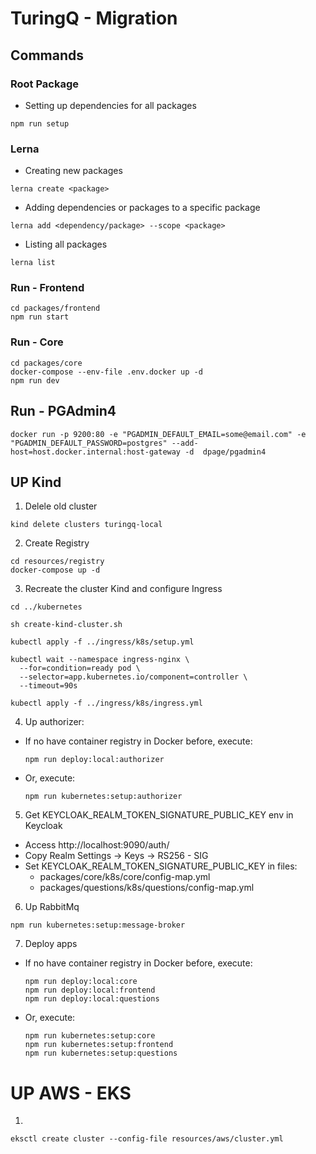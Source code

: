# TuringQ - Migration

## Commands

### Root Package

- Setting up dependencies for all packages

```
npm run setup
```

### Lerna

- Creating new packages

```
lerna create <package>
```

- Adding dependencies or packages to a specific package

```
lerna add <dependency/package> --scope <package>
```

- Listing all packages

```
lerna list
```

### Run - Frontend
```
cd packages/frontend
npm run start
```

### Run - Core
```
cd packages/core
docker-compose --env-file .env.docker up -d
npm run dev
```

## Run - PGAdmin4

```
docker run -p 9200:80 -e "PGADMIN_DEFAULT_EMAIL=some@email.com" -e "PGADMIN_DEFAULT_PASSWORD=postgres" --add-host=host.docker.internal:host-gateway -d  dpage/pgadmin4
```

## UP Kind
1. Delele old cluster
```
kind delete clusters turingq-local
```

2. Create Registry
```
cd resources/registry
docker-compose up -d
```

3. Recreate the cluster Kind and configure Ingress
```
cd ../kubernetes

sh create-kind-cluster.sh

kubectl apply -f ../ingress/k8s/setup.yml

kubectl wait --namespace ingress-nginx \
  --for=condition=ready pod \
  --selector=app.kubernetes.io/component=controller \
  --timeout=90s
  
kubectl apply -f ../ingress/k8s/ingress.yml
```

4. Up authorizer:
- If no have container registry in Docker before, execute:
  ```
  npm run deploy:local:authorizer
  ```
- Or, execute:
  ```
  npm run kubernetes:setup:authorizer
  ```

5. Get KEYCLOAK_REALM_TOKEN_SIGNATURE_PUBLIC_KEY env in Keycloak
- Access http://localhost:9090/auth/
- Copy Realm Settings -> Keys -> RS256 - SIG
- Set KEYCLOAK_REALM_TOKEN_SIGNATURE_PUBLIC_KEY in files:
  - packages/core/k8s/core/config-map.yml
  - packages/questions/k8s/questions/config-map.yml

6. Up RabbitMq
```
npm run kubernetes:setup:message-broker
```

7. Deploy apps
- If no have container registry in Docker before, execute:
  ```
  npm run deploy:local:core
  npm run deploy:local:frontend
  npm run deploy:local:questions
  ```
- Or, execute:
  ```
  npm run kubernetes:setup:core
  npm run kubernetes:setup:frontend
  npm run kubernetes:setup:questions
  ```

# UP AWS - EKS
1. 
``` 
eksctl create cluster --config-file resources/aws/cluster.yml
```
